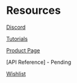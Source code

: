 # Resources

[Discord](https://discord.gg/mp7fsmmC9n)

[Tutorials](https://adskit.voxelbusters.com/)

[Product Page](https://u3d.as/37du)

[API Reference] - Pending

[Wishlist]("https://feedback.screenrecorderkit.voxelbusters.com/")
